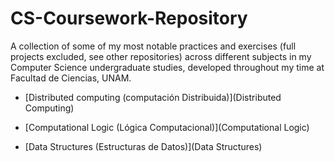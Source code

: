 # CS-Coursework-Repository
A collection of some of my most notable practices and exercises (full projects excluded, see other repositories) across different subjects in my Computer Science undergraduate studies, developed throughout my time at Facultad de Ciencias, UNAM.

* [Distributed computing (computación Distribuida)](Distributed Computing)

* [Computational Logic (Lógica Computacional)](Computational Logic)

* [Data Structures (Estructuras de Datos)](Data Structures)